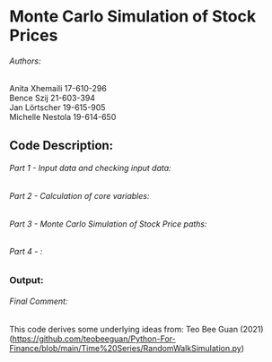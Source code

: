 # Monte Carlo Simulation of Stock Prices

###### Authors:
Anita Xhemaili 17-610-296 <br/>
Bence Szij 21-603-394 <br/>
Jan Lörtscher 19-615-905 <br/>
Michelle Nestola 19-614-650 <br/>

## Code Description:

###### Part 1 - Input data and checking input data:

###### Part 2 - Calculation of core variables:

###### Part 3 - Monte Carlo Simulation of Stock Price paths:

###### Part 4 - :


### Output:


###### Final Comment:
This code derives some underlying ideas from: Teo Bee Guan (2021) <br/>
(https://github.com/teobeeguan/Python-For-Finance/blob/main/Time%20Series/RandomWalkSimulation.py) 
